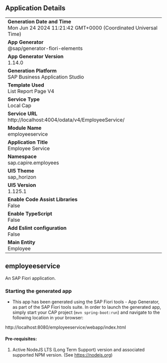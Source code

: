 ## Application Details
|               |
| ------------- |
|**Generation Date and Time**<br>Mon Jun 24 2024 11:21:42 GMT+0000 (Coordinated Universal Time)|
|**App Generator**<br>@sap/generator-fiori-elements|
|**App Generator Version**<br>1.14.0|
|**Generation Platform**<br>SAP Business Application Studio|
|**Template Used**<br>List Report Page V4|
|**Service Type**<br>Local Cap|
|**Service URL**<br>http://localhost:4004/odata/v4/EmployeeService/
|**Module Name**<br>employeeservice|
|**Application Title**<br>Employee Service|
|**Namespace**<br>sap.capire.employees|
|**UI5 Theme**<br>sap_horizon|
|**UI5 Version**<br>1.125.1|
|**Enable Code Assist Libraries**<br>False|
|**Enable TypeScript**<br>False|
|**Add Eslint configuration**<br>False|
|**Main Entity**<br>Employee|

## employeeservice

An SAP Fiori application.

### Starting the generated app

-   This app has been generated using the SAP Fiori tools - App Generator, as part of the SAP Fiori tools suite.  In order to launch the generated app, simply start your CAP project (```mvn spring-boot:run```) and navigate to the following location in your browser:

http://localhost:8080/employeeservice/webapp/index.html

#### Pre-requisites:

1. Active NodeJS LTS (Long Term Support) version and associated supported NPM version.  (See https://nodejs.org)


